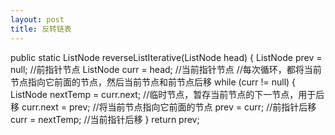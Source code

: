 ```yaml
---
layout: post
title: 反转链表
---
```

public static ListNode reverseListIterative(ListNode head) {
        ListNode prev = null; //前指针节点
        ListNode curr = head; //当前指针节点
        //每次循环，都将当前节点指向它前面的节点，然后当前节点和前节点后移
        while (curr != null) {
            ListNode nextTemp = curr.next; //临时节点，暂存当前节点的下一节点，用于后移
            curr.next = prev; //将当前节点指向它前面的节点
            prev = curr; //前指针后移
            curr = nextTemp; //当前指针后移
        }
        return prev;
